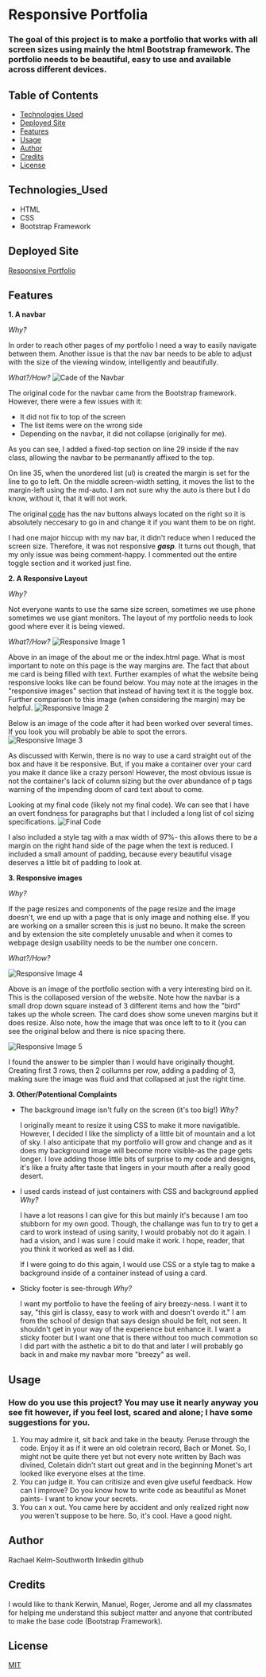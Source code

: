# Responsive Portfolia
<!--  
theres a section in the good read me example that says "At a minimum, your project README needs a title and a short description explaining the what, why, and how. What was your motivation? Why did you build this project? (Note: The answer is not "Because it was a homework assignment.") What problem does it solve? What did you learn? What makes your project stand out? If your project has a lot of features, consider adding a heading called "Features" and listing them here."
<!-- Functional, deployed application
GitHub repository with README describing the project
Navbar must be consistent on each page.
Navbar on each page must contain links to Home/About, Contact, and Portfolio pages.
All links must work.
Must use semantic html.
Each page must have valid and correct HTML. (use a validation service)
Must contain your personalized information. (bio, name, images, links to social media, etc.)
Must properly utilize Bootstrap components and grid system -->


### The goal of this project is to make a portfolio that works with all screen sizes using mainly the html Bootstrap framework. The portfolio needs to be beautiful, easy to use and available across different devices.  

## Table of Contents
* [Technologies Used](Technologies_Used)
* [Deployed Site](Deployed)
* [Features](Features)
* [Usage](Usage)
* [Author](Author)
* [Credits](Credits)
* [License](License)

## Technologies_Used
* HTML 
* CSS
* Bootstrap Framework

## Deployed Site
[Responsive Portfolio](https://rksouth.github.io/responsive_portfolio/)

## Features 


__1. A navbar__
 
_Why?_

In order to reach other pages of my portfolio I need a way to easily navigate between them. Another issue is that the nav bar needs to be able to adjust with the size of the viewing window, intelligently and beautifully. 

_What?/How?_
	![Cade of the Navbar](Assets/Images/responsivecode_02.png)

The original code for the navbar came from the Bootstrap framework. However, there were a few issues with it:
* It did not fix to top of the screen
* The list items were on the wrong side
* Depending on the navbar, it did not collapse (originally for me).


As you can see, I added a fixed-top section on line 29 inside if the nav class, allowing the navbar to be permanantly affixed to the top. 

On line 35, when the unordered list (ul) is created the margin is set for the line to go to left. On the middle screen-width setting, it moves the list to the margin-left using the md-auto. I am not sure why the auto is there but I do know, without it, that it will not work. 

The original [code](https://getbootstrap.com/docs/4.5/components/navbar/) has the nav buttons always located on the right so it is absolutely neccesary to go in and change it if you want them to be on right. 

I had one major hiccup with my nav bar, it didn't reduce when I reduced the screen size. Therefore, it was not responsive ***gasp***. It turns out though, that my only issue was being comment-happy. I commented out the entire toggle section and it worked just fine. 

__2. A Responsive Layout__

_Why?_

Not everyone wants to use the same size screen, sometimes we use phone sometimes we use giant monitors. The layout of my portfolio needs to look good where ever it is being viewed.

_What?/How?_
	![Responsive Image 1](Assets/Images/responsiveimg_03.png)

Above in an image of the about me or the index.html page. What is most important to note on this page is the way margins are. The fact that about me card is being filled with text. Further examples of what the website being responsive looks like can be found below. You may note at the images in the "responsive images" section that instead of having text it is the toggle box. Further comparison to this image (when considering the margin) may be helpful.
    ![Responsive Image 2](Assets/Images/responsiveimage_01.png)

Below is an image of the code after it had been worked over several times. If you look you will probably be able to spot the errors.
   ![Responsive Image 3](Assets/Images/responsivecode_01.png)

As discussed with Kerwin, there is no way to use a card straight out of the box and have it be responsive. But, if you make a container over your card you make it dance like a crazy person! However, the most obvious issue is not the container's lack of column sizing but the over abundance of p tags warning of the impending doom of  card text about to come. 

Looking at my final code (likely not my final code). We can see that I have an overt fondness for paragraphs but that I included a long list of col sizing specifications.
   ![Final Code](Assets/Images/responsivecode_03.png)

I also included a style tag with a max width of 97%- this allows there to be a margin on the right hand side of the page when the text is reduced. I included a small amount of padding, because every beautiful visage deserves a little bit of padding to look at. 

__3. Responsive images__

_Why?_

If the page resizes and components of the page resize and the image doesn't, we end up with a page that is only image and nothing else. If you are working on a smaller screen this is just no beuno. It make the screen and by extension the site completely unusable and when it comes to webpage design usability needs to be the number one concern.



_What?/How?_

![Responsive Image 4](Assets/Images/responsiveimg_02.png)

Above is an image of the portfolio section with a very interesting bird on it. This is the collaposed version of the website. Note how the navbar is a small drop down square instead of 3 different items and how the "bird" takes up the whole screen. The card does show some uneven margins but it does resize. Also note, how the image that was once left to to it (you can see the original below and there is nice spacing there. 

![Responsive Image 5](Assets/Images/responsiveimg_04.png)

   I found the answer to be simpler than I would have originally thought. Creating first 3 rows, then 2 collumns per row, adding a padding of 3, making sure the image was fluid and that collapsed at just the right time. 
	
   
    
__3. Other/Potentional Complaints__

* The background image isn't fully on the screen (it's too big!)
_Why?_

   I originally meant to resize it using CSS to make it more navigatible. However, I decided I like the simplicty of a little bit of mountain and a lot of sky. I also anticipate that my portfolio will grow and change and as it does my background image will become more visible-as the page gets longer. I love adding those little bits of surprise to my code and designs, it's like a fruity after taste that lingers in your mouth after a really good desert. 

* I used cards instead of just containers with CSS and background applied
_Why?_

   I have a lot reasons I can give for this but mainly it's because I am too stubborn for my own good. Though, the challange was fun to try to get a card to work instead of using sanity, I would probably not do it again. I had a vision, and I was sure I could make it work. I hope, reader, that you think it worked as well as I did. 
   
   If I were going to do this again, I would use CSS or a style tag to make a background inside of a container instead of using a card. 

* Sticky footer is see-through
_Why?_

   I want my portfolio to have the feeling of airy breezy-ness. I want it to say, "this girl is classy, easy to work with and doesn't overdo it." I am from the school of design that says design should be felt, not seen. It shouldn't get in your way of the experience but enhance it. I want a sticky footer but I want one that is there without too much commotion so I did part with the asthetic a bit to do that and later I will probably go back in and make my navbar more "breezy" as well. 


## Usage
### How do you use this project? You may use it nearly anyway you see fit however, if you feel lost, scared and alone; I have some suggestions for you. 
 1. You may admire it, sit back and take in the beauty. Peruse through the code. Enjoy it as if it were an old coletrain record, Bach or Monet. So, I might not be quite there yet but not every note written by Bach was divined, Coletain didn't start out great and in the beginning Monet's art looked like everyone elses at the time.
 2. You can judge it. You can critisize and even give useful feedback. How can I improve? Do you know how to write code as beautiful as Monet paints- I want to know your secrets.
 3. You can x out. You came here by accident and only realized right now you weren't suppose to be here. So, it's cool. Have a good night. 
## Author 
Rachael Kelm-Southworth
linkedin 
github

 ## Credits

I would like to thank Kerwin, Manuel, Roger, Jerome and all my classmates for helping me understand this subject matter and anyone that contributed to make the base code (Bootstrap Framework).

## License
[MIT](https://choosealicense.com/licenses/mit/)



